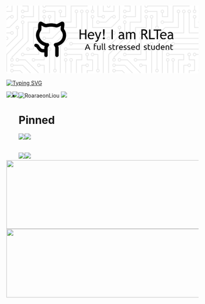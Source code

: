 <!-- ### Hi there 👋 -->
<!-- ![Header](https://raw.githubusercontent.com/RoaraeonLiou/RoaraeonLiou/main/github-header-image.png) -->
<!-- ![Header](./github-header-image.png) -->
<div align="center"> <img src="https://raw.githubusercontent.com/RoaraeonLiou/RoaraeonLiou/main/github-header-image.png"> </div>

[![Typing SVG](https://readme-typing-svg.demolab.com?font=Fira+Code&pause=1000&color=2977CB&center=true&vCenter=true&multiline=true&repeat=false&random=false&width=435&lines=Welcome+to+RLTea's+Github)](https://git.io/typing-svg)

<div style="width:100%;">
<a href="https://github.com/RoaraeonLiou">
  <img style="display:inline-block;float:left;width=50%;" align="center" src="https://github-readme-stats.vercel.app/api?username=RoaraeonLiou&show_icons=true" height="180"/>
</a>
<a href="https://github.com/anuraghazra/convoychat">
  <img style="display:inline-block;float:left;width=50%;" align="center" src="https://github-readme-stats.vercel.app/api/top-langs/?username=RoaraeonLiou&hide=jupyter%20notebook&layout=compact" height="180"/>
</a>
</div>
<!--
[![Readme Card](https://github-readme-stats.vercel.app/api?username=RoaraeonLiou&show_icons=true&title_color=ffffff&icon_color=bb2acf&text_color=daf7dc&bg_color=151515&card_width=300)](https://github.com/RoaraeonLiou)[![Top Langs](https://github-readme-stats.vercel.app/api/top-langs/?username=RoaraeonLiou&layout=compact&exclude_repo=RoaraeonLiou.github.io&title_color=ffffff&icon_color=bb2acf&text_color=daf7dc&bg_color=151515&height=30)](https://github.com/RoaraeonLiou)
-->


+ ![RoaraeonLiou](https://komarev.com/ghpvc/?username=RoaraeonLiou)
[![](https://img.shields.io/badge/-Java-007396?style=flat-square&logo=java&logoColor=ffffff)](https://reactjs.org/)



<!--
🌱 It's RLTEA space.
**RoaraeonLiou/RoaraeonLiou** is a ✨ _special_ ✨ repository because its `README.md` (this file) appears on your GitHub profile.

Here are some ideas to get you started:

- 🔭 I’m currently working on ...
- 🌱 I’m currently learning ...
- 👯 I’m looking to collaborate on ...
- 🤔 I’m looking for help with ...
- 💬 Ask me about ...
- 📫 How to reach me: ...
- 😄 Pronouns: ...
- ⚡ Fun fact: ...
-->


<!--https://cloud.tencent.com/developer/article/1866501-->
<!--
<a href="https://github.com/anuraghazra/github-readme-stats">
  <img align="center" src="https://github-readme-stats.vercel.app/api/pin/?username=anuraghazra&repo=github-readme-stats" />
</a>
<a href="https://github.com/anuraghazra/convoychat">
  <img align="center" src="https://github-readme-stats.vercel.app/api/pin/?username=anuraghazra&repo=convoychat" />
</a>

-->

# Pinned
<div style="width:80%;height:50px;">
  <a href="https://github.com/anuraghazra/Qt-based-algorithms-run-visualization-Application">
    <img style="display:inline-block;float:left;width=50%;" align="center" src="https://github-readme-stats.vercel.app/api/pin/?username=RoaraeonLiou&repo=Qt-based-algorithms-run-visualization-Application" />
  </a>
  <a href="https://github.com/anuraghazra/Proteus-Electronic-clock">
    <img style="display:inline-block;float:left;width=50%;" align="center" src="https://github-readme-stats.vercel.app/api/pin/?username=RoaraeonLiou&repo=Proteus-Electronic-clock" />
  </a>
</div>
<div style="width:100%;">
  <a href="https://github.com/anuraghazra/SimCodeRetrieve">
    <img style="display:inline-block;float:left;width=50%;" align="center" src="https://github-readme-stats.vercel.app/api/pin/?username=RoaraeonLiou&repo=SimCodeRetrieve" />
  </a>
  <a href="https://github.com/anuraghazra/bug_classification_based_on_LDA_theme_characteristics">
    <img style="display:inline-block;float:left;width=50%;" align="center" src="https://github-readme-stats.vercel.app/api/pin/?username=RoaraeonLiou&repo=bug_classification_based_on_LDA_theme_characteristics" />
  </a>
</div>
<div style="width=80%;">
  <a href="https://github.com/anuraghazra/Networking_Course_Design">
    <img style="display:inline-block;float:left;" align="center" src="https://github-readme-stats.vercel.app/api/pin/?username=RoaraeonLiou&repo=Networking_Course_Design" height="180" width="600"/>
  </a>
  <a href="https://github.com/anuraghazra/ProcessBar">
    <img style="display:inline-block;float:left;;" align="center" src="https://github-readme-stats.vercel.app/api/pin/?username=RoaraeonLiou&repo=ProcessBar" height="180" width="600"/>
  </a>
</div>
